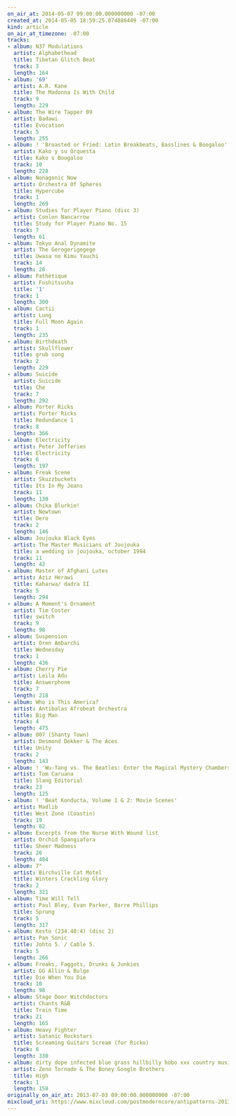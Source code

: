 ```yaml
---
on_air_at: 2014-05-07 09:00:00.000000000 -07:00
created_at: 2014-05-05 18:59:25.074886449 -07:00
kind: article
on_air_at_timezone: -07:00
tracks:
- album: N37 Modulations
  artist: Alphabethead
  title: Tibetan Glitch Beat
  track: 3
  length: 164
- album: '69'
  artist: A.R. Kane
  title: The Madonna Is With Child
  track: 9
  length: 229
- album: The Wire Tapper 09
  artist: Badawi
  title: Evocation
  track: 5
  length: 255
- album: ! 'Broasted or Fried: Latin Breakbeats, Basslines & Boogaloo'
  artist: Kako y su Orquesta
  title: Kako s Boogaloo
  track: 10
  length: 228
- album: Nonagonic Now
  artist: Orchestra Of Spheres
  title: Hypercube
  track: 1
  length: 269
- album: Studies for Player Piano (disc 3)
  artist: Conlon Nancarrow
  title: Study for Player Piano No. 15
  track: 7
  length: 61
- album: Tokyo Anal Dynamite
  artist: The Gerogerigegege
  title: Uwasa no Kimu Yauchi
  track: 14
  length: 28
- album: Pathètique
  artist: Fushitsusha
  title: '1'
  track: 1
  length: 300
- album: Cactii
  artist: Lung
  title: Full Moon Again
  track: 1
  length: 235
- album: Birthdeath
  artist: Skullflower
  title: grub song
  track: 2
  length: 229
- album: Suicide
  artist: Suicide
  title: Che
  track: 7
  length: 292
- album: Porter Ricks
  artist: Porter Ricks
  title: Redundance 1
  track: 8
  length: 366
- album: Electricity
  artist: Peter Jefferies
  title: Electricity
  track: 6
  length: 197
- album: Freak Scene
  artist: Skuzzbuckets
  title: Its In My Jeans
  track: 11
  length: 130
- album: Chika Blurkie!
  artist: Newtown
  title: Dero
  track: 2
  length: 146
- album: Joujouka Black Eyes
  artist: The Master Musicians of Joujouka
  title: a wedding in joujouka, october 1994
  track: 11
  length: 42
- album: Master of Afghani Lutes
  artist: Aziz Herawi
  title: Kaharwa/ dadra II
  track: 5
  length: 294
- album: A Moment's Ornament
  artist: Tim Coster
  title: switch
  track: 9
  length: 98
- album: Suspension
  artist: Oren Ambarchi
  title: Wednesday
  track: 1
  length: 436
- album: Cherry Pie
  artist: Leila Adu
  title: Answerphone
  track: 7
  length: 218
- album: Who is This America?
  artist: Antibalas Afrobeat Orchestra
  title: Big Man
  track: 4
  length: 475
- album: 007 (Shanty Town)
  artist: Desmond Dekker & The Aces
  title: Unity
  track: 2
  length: 143
- album: ! 'Wu-Tang vs. The Beatles: Enter the Magical Mystery Chambers'
  artist: Tom Caruana
  title: Slang Editorial
  track: 23
  length: 125
- album: ! 'Beat Konducta, Volume 1 & 2: Movie Scenes'
  artist: Madlib
  title: West Zone (Coastin)
  track: 19
  length: 82
- album: Excerpts from the Nurse With Wound list
  artist: Orchid Spangiafora
  title: Sheer Madness
  track: 26
  length: 484
- album: 7"
  artist: Birchville Cat Motel
  title: Winters Crackling Glory
  track: 2
  length: 321
- album: Time Will Tell
  artist: Paul Bley, Evan Parker, Barre Phillips
  title: Sprung
  track: 5
  length: 317
- album: Kesto (234.48:4) (disc 2)
  artist: Pan Sonic
  title: Johto 5. / Cable 5.
  track: 5
  length: 266
- album: Freaks, Faggots, Drunks & Junkies
  artist: GG Allin & Bulge
  title: Die When You Die
  track: 10
  length: 98
- album: Stage Door Witchdoctors
  artist: Chants R&B
  title: Train Time
  track: 21
  length: 165
- album: Heavy Fighter
  artist: Satanic Rockstars
  title: Screaming Guitars Scream (for Ricko)
  track: 6
  length: 330
- album: dirty dope infected blue grass hillbilly hobo xxx country music
  artist: Zeno Tornado & The Boney Google Brothers
  title: High
  track: 1
  length: 158
originally_on_air_at: 2013-07-03 09:00:00.000000000 -07:00
mixcloud_uri: https://www.mixcloud.com/postmoderncore/antipatterns-2013-07-03/
---
```


